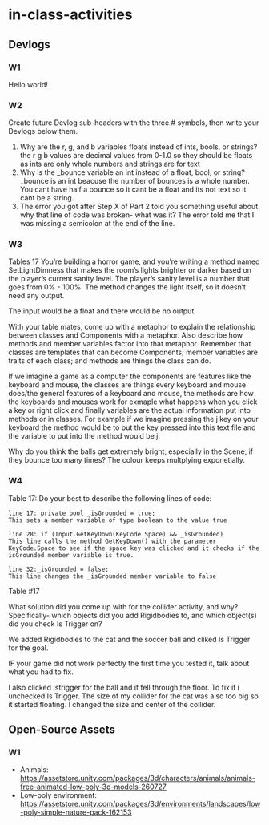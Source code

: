 # in-class-activities
## Devlogs
### W1
Hello world!
### W2
Create future Devlog sub-headers with the three # symbols, then write your Devlogs below them.
1. Why are the r, g, and b variables floats instead of ints, bools, or strings?
the r g b values are decimal values from 0-1.0 so they should be floats as ints are only whole numbers and strings are for text
2. Why is the _bounce variable an int instead of a float, bool, or string?
_bounce is an int beacuse the number of bounces is a whole number. You cant have half a bounce so it cant be a float and its not text so it cant be a string. 
3. The error you got after Step X of Part 2 told you something useful about why that line of code was broken- what was it?
The error told me that I was missing a semicolon at the end of the line.
### W3
Tables 17
You’re building a horror game, and you’re writing a method named SetLightDimness that makes the room’s lights brighter or darker based on the player’s current sanity level. The player’s sanity level is a number that goes from 0% - 100%. The method changes the light itself, so it doesn’t need any output.

The input would be a float and there would be no output.

With your table mates, come up with a metaphor to explain the relationship between classes and Components with a metaphor. Also describe how methods and member variables factor into that metaphor.  Remember that classes are templates that can become Components; member variables are traits of each class; and methods are things the class can do.

If we imagine a game as a computer the components are features like the keyboard and mouse, the classes are things every keyboard and mouse does/the general features of a keyboard and mouse, the methods are how the keyboards and mouses work for exmaple what happens when you click a key or right click and finally variables are the actual information put into methods or in classes. For example if we imagine pressing the j key on your keyboard the method would be to put the key pressed into this text file and the variable to put into the method would be j.

Why do you think the balls get extremely bright, especially in the Scene, if they bounce too many times?
The colour keeps multplying exponetially.
### W4
Table 17:
Do your best to describe the following lines of code:

    line 17: private bool _isGrounded = true;
    This sets a member variable of type boolean to the value true 

    line 28: if (Input.GetKeyDown(KeyCode.Space) && _isGrounded)
    This line calls the method GetKeyDown() with the parameter KeyCode.Space to see if the space key was clicked and it checks if the isGrounded member variable is true.

    line 32:_isGrounded = false;
    This line changes the _isGrounded member variable to false
Table #17

What solution did you come up with for the collider activity, and why? Specifically- which objects did you add Rigidbodies to, and which object(s) did you check Is Trigger on?

We added Rigidbodies to the cat and the soccer ball and cliked Is Trigger for the goal.

IF your game did not work perfectly the first time you tested it, talk about what you had to fix.

I also clicked Istrigger for the ball and it fell through the floor. To fix it i unchecked Is Trigger. The size of my collider for the cat was also too big so it started floating. I changed the size and center of the collider.



## Open-Source Assets
### W1
- Animals: https://assetstore.unity.com/packages/3d/characters/animals/animals-free-animated-low-poly-3d-models-260727 
- Low-poly environment: https://assetstore.unity.com/packages/3d/environments/landscapes/low-poly-simple-nature-pack-162153 